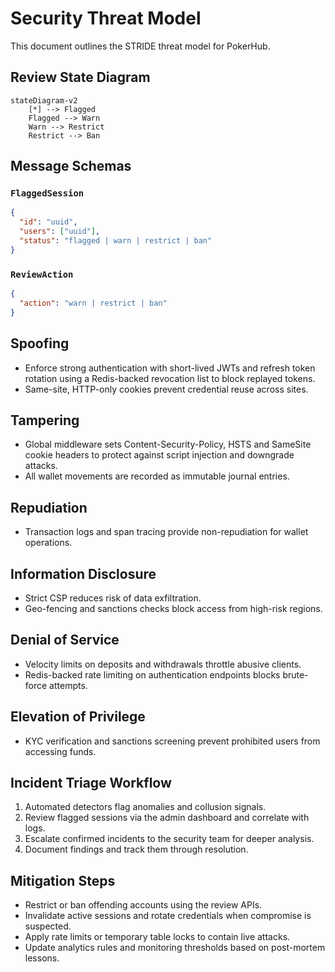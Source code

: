 # Security Threat Model

This document outlines the STRIDE threat model for PokerHub.

## Review State Diagram

```mermaid
stateDiagram-v2
    [*] --> Flagged
    Flagged --> Warn
    Warn --> Restrict
    Restrict --> Ban
```

## Message Schemas

### `FlaggedSession`

```json
{
  "id": "uuid",
  "users": ["uuid"],
  "status": "flagged | warn | restrict | ban"
}
```

### `ReviewAction`

```json
{
  "action": "warn | restrict | ban"
}
```

## Spoofing
- Enforce strong authentication with short-lived JWTs and refresh token rotation using a Redis-backed revocation list to block replayed tokens.
- Same-site, HTTP-only cookies prevent credential reuse across sites.

## Tampering
- Global middleware sets Content-Security-Policy, HSTS and SameSite cookie headers to protect against script injection and downgrade attacks.
- All wallet movements are recorded as immutable journal entries.

## Repudiation
- Transaction logs and span tracing provide non-repudiation for wallet operations.

## Information Disclosure
- Strict CSP reduces risk of data exfiltration.
- Geo-fencing and sanctions checks block access from high-risk regions.

## Denial of Service
- Velocity limits on deposits and withdrawals throttle abusive clients.
- Redis-backed rate limiting on authentication endpoints blocks brute-force attempts.

## Elevation of Privilege
- KYC verification and sanctions screening prevent prohibited users from accessing funds.

## Incident Triage Workflow
1. Automated detectors flag anomalies and collusion signals.
2. Review flagged sessions via the admin dashboard and correlate with logs.
3. Escalate confirmed incidents to the security team for deeper analysis.
4. Document findings and track them through resolution.

## Mitigation Steps
- Restrict or ban offending accounts using the review APIs.
- Invalidate active sessions and rotate credentials when compromise is suspected.
- Apply rate limits or temporary table locks to contain live attacks.
- Update analytics rules and monitoring thresholds based on post-mortem lessons.

